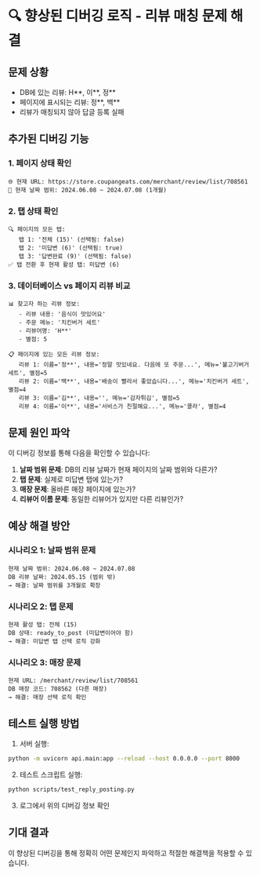 # 🔍 향상된 디버깅 로직 - 리뷰 매칭 문제 해결

## 문제 상황
- DB에 있는 리뷰: H**, 이**, 정**
- 페이지에 표시되는 리뷰: 정**, 백**
- 리뷰가 매칭되지 않아 답글 등록 실패

## 추가된 디버깅 기능

### 1. 페이지 상태 확인
```
🌐 현재 URL: https://store.coupangeats.com/merchant/review/list/708561
📅 현재 날짜 범위: 2024.06.08 ~ 2024.07.08 (1개월)
```

### 2. 탭 상태 확인
```
🔍 페이지의 모든 탭:
   탭 1: '전체 (15)' (선택됨: false)
   탭 2: '미답변 (6)' (선택됨: true)
   탭 3: '답변완료 (9)' (선택됨: false)
✅ 탭 전환 후 현재 활성 탭: 미답변 (6)
```

### 3. 데이터베이스 vs 페이지 리뷰 비교
```
📊 찾고자 하는 리뷰 정보:
   - 리뷰 내용: '음식이 맛있어요'
   - 주문 메뉴: '치킨버거 세트'
   - 리뷰어명: 'H**'
   - 별점: 5

📋 페이지에 있는 모든 리뷰 정보:
   리뷰 1: 이름='정**', 내용='정말 맛있네요. 다음에 또 주문...', 메뉴='불고기버거 세트', 별점=5
   리뷰 2: 이름='백**', 내용='배송이 빨라서 좋았습니다...', 메뉴='치킨버거 세트', 별점=4
   리뷰 3: 이름='김**', 내용='', 메뉴='감자튀김', 별점=5
   리뷰 4: 이름='이**', 내용='서비스가 친절해요...', 메뉴='콜라', 별점=4
```

## 문제 원인 파악

이 디버깅 정보를 통해 다음을 확인할 수 있습니다:

1. **날짜 범위 문제**: DB의 리뷰 날짜가 현재 페이지의 날짜 범위와 다른가?
2. **탭 문제**: 실제로 미답변 탭에 있는가?
3. **매장 문제**: 올바른 매장 페이지에 있는가?
4. **리뷰어 이름 문제**: 동일한 리뷰어가 있지만 다른 리뷰인가?

## 예상 해결 방안

### 시나리오 1: 날짜 범위 문제
```
현재 날짜 범위: 2024.06.08 ~ 2024.07.08
DB 리뷰 날짜: 2024.05.15 (범위 밖)
→ 해결: 날짜 범위를 3개월로 확장
```

### 시나리오 2: 탭 문제  
```
현재 활성 탭: 전체 (15)
DB 상태: ready_to_post (미답변이어야 함)
→ 해결: 미답변 탭 선택 로직 강화
```

### 시나리오 3: 매장 문제
```
현재 URL: /merchant/review/list/708561
DB 매장 코드: 708562 (다른 매장)
→ 해결: 매장 선택 로직 확인
```

## 테스트 실행 방법

1. 서버 실행:
```bash
python -m uvicorn api.main:app --reload --host 0.0.0.0 --port 8000
```

2. 테스트 스크립트 실행:
```bash
python scripts/test_reply_posting.py
```

3. 로그에서 위의 디버깅 정보 확인

## 기대 결과

이 향상된 디버깅을 통해 정확히 어떤 문제인지 파악하고 적절한 해결책을 적용할 수 있습니다.